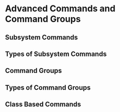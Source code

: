 # Advanced Commands and Command Groups

## **Subsystem Commands**
## **Types of Subsystem Commands**

## **Command Groups**
## **Types of Command Groups**

## **Class Based Commands**